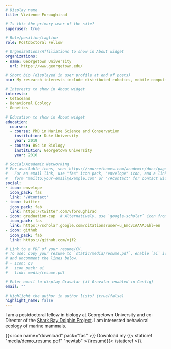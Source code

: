 ```yaml
---
# Display name
title: Vivienne Foroughirad

# Is this the primary user of the site?
superuser: true

# Role/position/tagline
role: Postdoctoral Fellow

# Organizations/Affiliations to show in About widget
organizations:
- name: Georgetown University
  url: https://www.georgetown.edu/

# Short bio (displayed in user profile at end of posts)
bio: My research interests include distributed robotics, mobile computing and programmable matter.

# Interests to show in About widget
interests:
- Cetaceans
- Behavioral Ecology
- Genetics

# Education to show in About widget
education:
  courses:
  - course: PhD in Marine Science and Conservation
    institution: Duke University
    year: 2019
  - course: BSc in Biology
    institution: Georgetown University
    year: 2010

# Social/Academic Networking
# For available icons, see: https://sourcethemes.com/academic/docs/page-builder/#icons
#   For an email link, use "fas" icon pack, "envelope" icon, and a link in the
#   form "mailto:your-email@example.com" or "/#contact" for contact widget.
social:
- icon: envelope
  icon_pack: fas
  link: '/#contact'
- icon: twitter
  icon_pack: fab
  link: https://twitter.com/vforoughirad
- icon: graduation-cap  # Alternatively, use `google-scholar` icon from `ai` icon pack
  icon_pack: fas
  link: https://scholar.google.com/citations?user=u_EmcvIAAAAJ&hl=en
- icon: github
  icon_pack: fab
  link: https://github.com/vjf2

# Link to a PDF of your resume/CV.
# To use: copy your resume to `static/media/resume.pdf`, enable `ai` icons in `params.toml`, 
# and uncomment the lines below.
# - icon: cv
#   icon_pack: ai
#   link: media/resume.pdf

# Enter email to display Gravatar (if Gravatar enabled in Config)
email: ""

# Highlight the author in author lists? (true/false)
highlight_name: false
---
```


I am a postdoctoral fellow in biology at Georgetown University and co-Director of the [Shark Bay Dolphin Project](https:/www.monkeymiadolphins.org). I am interested behavioral ecology of marine mammals.

{{< icon name="download" pack="fas" >}} Download my {{< staticref "media/demo_resume.pdf" "newtab" >}}resumé{{< /staticref >}}.
